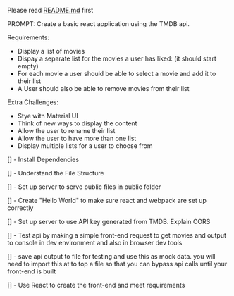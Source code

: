Please read [README.md](README.md) first

PROMPT: Create a basic react application using the TMDB api.

Requirements:
- Display a list of movies
- Dispay a separate list for the movies a user has liked: (it should start empty)
- For each movie a user should be able to select a movie and add it to their list
- A User should also be able to remove movies from their list


Extra Challenges:
- Stye with Material UI
- Think of new ways to display the content
- Allow the user to rename their list
- Allow the user to have more than one list
- Display multiple lists for a user to choose from


[] - Install Dependencies

[] - Understand the File Structure

[] - Set up server to serve public files in public folder

[] - Create "Hello World" to make sure react and webpack are set up correctly

[] - Set up server to use API key generated from TMDB. Explain CORS

[] - Test api by making a simple front-end request to get movies and output to console in dev environment and also in browser dev tools

[] - save api output to file for testing and use this as mock data. you will need to import this at to top a file so that you can bypass api calls until your front-end is built

[] - Use React to create the front-end and meet requirements

